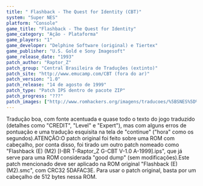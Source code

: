 ```yaml
---
title: " Flashback - The Quest for Identity (CBT)"
system: "Super NES"
platform: "Console"
game_title: "Flashback - The Quest for Identity"
game_category: "Ação - Plataforma"
game_players: "1"
game_developer: "Delphine Software (original) e Tiertex"
game_publisher: "U.S. Gold e Sony Imagesoft"
game_release_date: "1993"
patch_author: "Raptor_Z"
patch_group: "Central Brasileira de Traduções (extinto)"
patch_site: "http://www.emucamp.com/CBT (fora do ar)"
patch_version: "1.0"
patch_release: "14 de agosto de 1999"
patch_type: "Patch IPS dentro de pacote ZIP"
patch_progress: "???"
patch_images: ["http://www.romhackers.org/imagens/traducoes/%5BSNES%5D%20Flashback%20-%20The%20Quest%20for%20Identity%20-%20CBT%20-%201.png","http://www.romhackers.org/imagens/traducoes/%5BSNES%5D%20Flashback%20-%20The%20Quest%20for%20Identity%20-%20CBT%20-%202.png","http://www.romhackers.org/imagens/traducoes/%5BSNES%5D%20Flashback%20-%20The%20Quest%20for%20Identity%20-%20CBT%20-%203.png"]
---
```

Tradução boa, com fonte acentuada e quase todo o texto do jogo traduzido (detalhes como "CREDIT", "Level" e "Expert"), mas com alguns erros de pontuação e uma tradução esquisita na tela de "continue" ("hora" como os segundos).ATENÇÃO:O patch original foi feito sobre uma ROM com cabeçalho, por conta disso, foi tirado um outro patch nomeado como "Flashback (E) (M2) [I-BR T-Raptor_Z G-CBT V-1.0 A-1999].ips", que já serve para uma ROM considerada "good dump" (sem modificações).Este patch mencionado deve ser aplicado na ROM original "Flashback (E) (M2).smc", com CRC32 5DAFAC3E. Para usar o patch original, basta por um cabeçalho de 512 bytes nessa ROM.